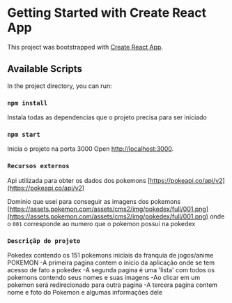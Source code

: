 # Getting Started with Create React App

This project was bootstrapped with [Create React App](https://github.com/facebook/create-react-app).

## Available Scripts

In the project directory, you can run:

### `npm install`

Instala todas as dependencias que o projeto precisa para ser iniciado
### `npm start`

Inicia o projeto na porta 3000
Open [http://localhost:3000](http://localhost:3000).

### `Recursos externos`

Api utilizada para obter os dados dos pokemons [https://pokeapi.co/api/v2](https://pokeapi.co/api/v2)

Dominio que usei para conseguir as imagens dos pokemons [https://assets.pokemon.com/assets/cms2/img/pokedex/full/001.png](https://assets.pokemon.com/assets/cms2/img/pokedex/full/001.png) onde o `001` corresponde ao numero que o pokemon possui na pokedex

### `Descriçãp do projeto`

Pokedex contendo os 151 pokemons iniciais da franquia de jogos/anime POKEMON 
-A primeira pagina contem o inicio da aplicação onde se tem acesso de fato a pokedex
-A segunda pagina é uma 'lista' com todos os pokemons contendo seus nomes e suas imagens 
-Ao clicar em um pokemon será redirecionado para outra pagina
-A tercera pagina contem nome e foto do Pokemon e algumas informações dele

